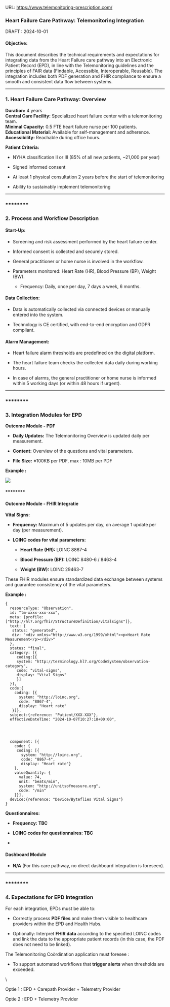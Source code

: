 URL: https://www.telemonitoring-prescription.com/

### **Heart Failure Care Pathway: Telemonitoring Integration**

DRAFT : 2024-10-01


#### **Objective:**

This document describes the technical requirements and expectations for integrating data from the Heart Failure care pathway into an Electronic Patient Record (EPD), in line with the Telemonitoring guidelines and the principles of FAIR data (Findable, Accessible, Interoperable, Reusable). The integration includes both PDF generation and FHIR compliance to ensure a smooth and consistent data flow between systems.

***


### **1. Heart Failure Care Pathway: Overview**

**Duration:** 4 years\
**Central Care Facility:** Specialized heart failure center with a telemonitoring team.\
**Minimal Capacity:** 0.5 FTE heart failure nurse per 100 patients.\
**Educational Material:** Available for self-management and adherence.\
**Accessibility:** Reachable during office hours.

**Patient Criteria:**

- NYHA classification II or III (85% of all new patients, \~21,000 per year)

- Signed informed consent

- At least 1 physical consultation 2 years before the start of telemonitoring

- Ability to sustainably implement telemonitoring

***


### ********

### **2. Process and Workflow Description**

#### **Start-Up:**

- Screening and risk assessment performed by the heart failure center.

- Informed consent is collected and securely stored.

- General practitioner or home nurse is involved in the workflow.

- Parameters monitored: Heart Rate (HR), Blood Pressure (BP), Weight (BW).

  - Frequency: Daily, once per day, 7 days a week, 6 months.


#### **Data Collection:**

- Data is automatically collected via connected devices or manually entered into the system.

- Technology is CE certified, with end-to-end encryption and GDPR compliant.


#### **Alarm Management:**

- Heart failure alarm thresholds are predefined on the digital platform.

- The heart failure team checks the collected data daily during working hours.

- In case of alarms, the general practitioner or home nurse is informed within 5 working days (or within 48 hours if urgent).

***


### ********

### **3. Integration Modules for EPD**

**Outcome Module - PDF**

- **Daily Updates:** The Telemonitoring Overview is updated daily per measurement.

- **Content:** Overview of the questions and vital parameters.

- **File Size:** ±100KB per PDF, max : 10MB per PDF

**Example :** 

****![](https://lh7-rt.googleusercontent.com/docsz/AD_4nXdWX17TQScQ0aE34tYE2ipCfU6HXdQc754lAuq648GnvxsJ01Nrq1NCb9to3Djy9fkTGLkBUNqxgFxpQkpveeBijcWx5E9zIFxDNi_wcWdB6wAEl3je2X3dmc-rVH6bsNUWSQKZznJh_giv5IBM0qWSY8VJ?key=6Kaq7lqtajICNiFjKTzGKQ)****


#### ********

#### **Outcome Module - FHIR Integratie**

**Vital Signs:**

- **Frequency:** Maximum of 5 updates per day, on average 1 update per day (per measurement).

- **LOINC codes for vital parameters:**

  - **Heart Rate (HR):** LOINC 8867-4

  - **Blood Pressure (BP):** LOINC 8480-6 / 8463-4

  - **Weight (BW):** LOINC 29463-7

These FHIR modules ensure standardized data exchange between systems and guarantee consistency of the vital parameters.

**Example :** 

    {
      resourceType: "Observation",
      id: "tm-xxxx-xxx-xxx",
      meta: {profile:["http://hl7.org/fhir/StructureDefinition/vitalsigns"]},
      text: {
       status: "generated",
       div: "<div xmlns="http://www.w3.org/1999/xhtml"><p>Heart Rate Measurement</p></div>"
      },
      status: "final",
      category: [{
         coding:[{
         system: "http://terminology.hl7.org/CodeSystem/observation-category",
         code: "vital-signs",
         display: "Vital Signs"
         }]
      }],
      code:{
        coding: [{
          system: "http://loinc.org",
          code: "8867-4",
          display: "Heart rate"
       }]},
      subject:{reference: "Patient/XXX-XXX"},
      effectiveDateTime: "2024-10-07T10:27:18+00:00",




      component: [{
        code: {
         coding: [{
           system: "http://loinc.org",
           code: "8867-4",
           display: "Heart rate"}
        },
        valueQuantity: {
          value: 74,
          unit: "beats/min",
          system: "http://unitsofmeasure.org",
          code: "/min"
        }}],
      device:{reference: "Device/Byteflies Vital Signs"}
    }

**Questionnaires:**

- **Frequency: TBC**

- **LOINC codes for questionnaires: TBC**

*


#### **Dashboard Module**

- **N/A** (For this care pathway, no direct dashboard integration is foreseen).

***


### ********

### **4. Expectations for EPD Integration**

For each integration, EPDs must be able to:

- Correctly process **PDF files** and make them visible to healthcare providers within the EPD and Health Hubs.

- Optionally: Interpret **FHIR data** according to the specified LOINC codes and link the data to the appropriate patient records (in this case, the PDF does not need to be linked).

The Telemonitoring Coördination application must foresee : 

- To support automated workflows that **trigger alerts** when thresholds are exceeded.

\


Optie 1 : EPD + Carepath Provider + Telemetry Provider

Optie 2 : EPD + Telemetry Provider

